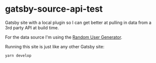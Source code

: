 # gatsby-source-api-test
Gatsby site with a local plugin so I can get better at pulling in data from a 3rd party API at build time.

For the data source I'm using the [Random User Generator](https://randomuser.me/).

Running this site is just like any other Gatsby site:
```
yarn develop
```

